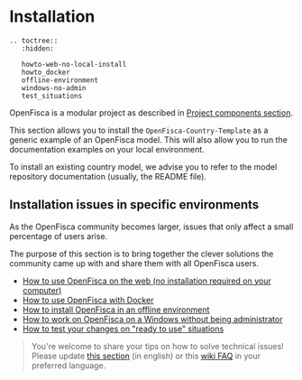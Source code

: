 # <i class="fas fa-cogs"></i> Installation

```eval_rst
.. toctree::
   :hidden:

   howto-web-no-local-install
   howto_docker
   offline-environment
   windows-no-admin
   test_situations
```

OpenFisca is a modular project as described in [Project components section](./../projectcomponents.md).

This section allows you to install the `OpenFisca-Country-Template` as a generic example of an OpenFisca model. This will also allow you to run the documentation examples on your local environment.

To install an existing country model, we advise you to refer to the model repository documentation (usually, the README file). 

## Installation issues in specific environments

As the OpenFisca community becomes larger, issues that only affect a small percentage of users arise.

The purpose of this section is to bring together the clever solutions the community came up with and share them with all OpenFisca users.

- [How to use OpenFisca on the web (no installation required on your computer)](./howto-web-no-local-install.md)
- [How to use OpenFisca with Docker](./howto_docker.md)
- [How to install OpenFisca in an offline environment](./offline-environment.md)
- [How to work on OpenFisca on a Windows without being administrator](./windows-no-admin.md)
- [How to test your changes on "ready to use" situations](./test_situations.md)

> You're welcome to share your tips on how to solve technical issues! Please update [this section](https://github.com/openfisca/openfisca-doc/edit/master/recipes.md) (in english) or this [wiki FAQ](https://github.com/openfisca/tutorial/wiki) in your preferred language.
